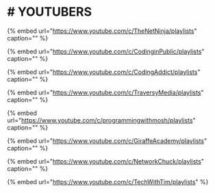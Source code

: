 # \# YOUTUBERS

{% embed url="https://www.youtube.com/c/TheNetNinja/playlists" caption="" %}

{% embed url="https://www.youtube.com/c/CodinginPublic/playlists" caption="" %}

{% embed url="https://www.youtube.com/c/CodingAddict/playlists" caption="" %}

{% embed url="https://www.youtube.com/c/TraversyMedia/playlists" caption="" %}

{% embed url="https://www.youtube.com/c/programmingwithmosh/playlists" caption="" %}

{% embed url="https://www.youtube.com/c/GiraffeAcademy/playlists" caption="" %}

{% embed url="https://www.youtube.com/c/NetworkChuck/playlists" caption="" %}

{% embed url="https://www.youtube.com/c/TechWithTim/playlists" %}

